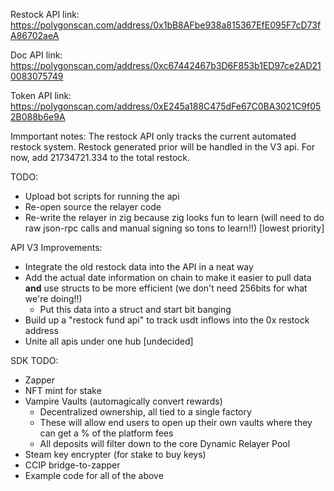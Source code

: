 Restock API link: https://polygonscan.com/address/0x1bB8AFbe938a815367EfE095F7cD73fA86702aeA

Doc API link: https://polygonscan.com/address/0xc67442467b3D6F853b1ED97ce2AD210083075749

Token API link: https://polygonscan.com/address/0xE245a188C475dFe67C0BA3021C9f052B088b6e9A

Immportant notes: The restock API only tracks the current automated restock system. Restock generated prior will be handled in the V3 api. For now, add 21734721.334 to the total restock.

TODO:
* Upload bot scripts for running the api
* Re-open source the relayer code
* Re-write the relayer in zig because zig looks fun to learn (will need to do raw json-rpc calls and manual signing so tons to learn!!) [lowest priority]

API V3 Improvements:
* Integrate the old restock data into the API in a neat way
* Add the actual date information on chain to make it easier to pull data **and** use structs to be more efficient (we don't need 256bits for what we're doing!!)
  * Put this data into a struct and start bit banging
* Build up a "restock fund api" to track usdt inflows into the 0x restock address
* Unite all apis under one hub [undecided]

SDK TODO:
* Zapper
* NFT mint for stake
* Vampire Vaults (automagically convert rewards)
  * Decentralized ownership, all tied to a single factory
  * These will allow end users to open up their own vaults where they can get a % of the platform fees
  * All deposits will filter down to the core Dynamic Relayer Pool
* Steam key encrypter (for stake to buy keys)
* CCIP bridge-to-zapper
* Example code for all of the above
